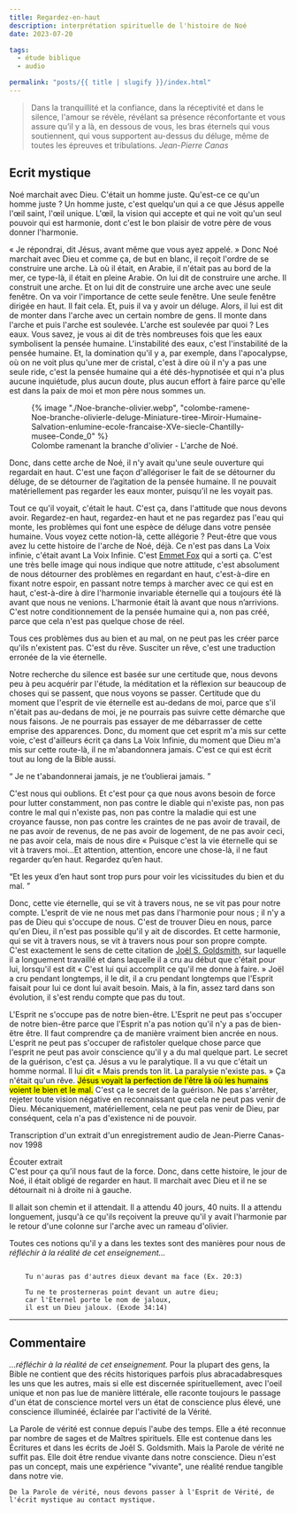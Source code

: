 ```yaml
---
title: Regardez-en-haut
description: interprétation spirituelle de l'histoire de Noé
date: 2023-07-20

tags:
  - étude biblique 
  - audio

permalink: "posts/{{ title | slugify }}/index.html"
---
```

<blockquote class="hero">
Dans la tranquillité et la confiance, dans la réceptivité et dans le silence, l'amour se révèle, révélant sa présence réconfortante 
et vous assure qu’il y a là, en dessous de vous, les bras éternels qui vous soutiennent,
qui vous supportent au-dessus du déluge, même de toutes les épreuves et tribulations.
<cite class="poem">Jean-Pierre Canas</cite>
</blockquote>

 ## Ecrit mystique

 Noé marchait avec Dieu. C'était un homme juste. Qu'est-ce ce qu'un homme juste ? Un homme juste, c'est quelqu'un qui a ce que Jésus appelle l'œil saint, l'œil unique. 
 L'œil, la vision qui accepte et qui ne voit qu'un seul pouvoir qui est harmonie, dont c'est le bon plaisir de votre père de vous donner l'harmonie.  
  
 « Je répondrai, dit Jésus, avant même que vous ayez appelé. »
 Donc Noé marchait avec Dieu et comme ça, de but en blanc, il reçoit l'ordre de se construire une arche.
 Là où il était, en Arabie, il n'était pas au bord de la mer, ce type-là, il était en pleine Arabie. On lui dit de construire une arche. Il construit une arche. Et on lui dit de construire une arche avec une seule fenêtre.
 On va voir l'importance de cette seule fenêtre. Une seule fenêtre dirigée en haut. Il fait cela. Et, puis il  va y avoir un déluge. Alors, il lui est dit de monter dans l'arche avec un certain nombre de gens. Il monte dans l'arche et puis l'arche est soulevée. L'arche est soulevée par quoi ? Les eaux. Vous savez, je vous ai dit de très nombreuses fois que les eaux symbolisent la pensée humaine.
 L'instabilité des eaux, c'est l'instabilité de la pensée humaine. Et, la domination qu'il y a, par exemple, dans l'apocalypse, où on ne voit plus qu'une mer de cristal, c'est à dire où il n'y a pas une seule ride, c'est la pensée humaine qui a été dés-hypnotisée et qui n'a plus aucune inquiétude, plus aucun doute, plus aucun effort à faire parce qu'elle est dans la paix de moi et mon père nous sommes un.  
 <figure>
 {% image "./Noe-branche-olivier.webp", "colombe-ramene-Noe-branche-olivierle-deluge-Miniature-tiree-Miroir-Humaine-Salvation-enlumine-ecole-francaise-XVe-siecle-Chantilly-musee-Conde_0" %}
 <figcaption>Colombe ramenant la branche d'olivier - L'arche de Noé.</figcaption>
 </figure>
  Donc, dans cette arche de Noé, il n'y avait qu'une seule ouverture qui regardait en haut. C'est une façon d'allégoriser le fait de se détourner du déluge, de se détourner de l’agitation de la pensée humaine. 
 Il ne pouvait matériellement pas regarder les eaux monter, puisqu'il ne les voyait pas.  
   
   Tout ce qu'il voyait, c'était le haut. C'est ça, dans l'attitude que nous devons avoir. Regardez-en haut, regardez-en haut et ne pas regardez pas l'eau qui monte, les problèmes qui font une espèce de déluge dans votre pensée humaine. Vous voyez cette notion-là, cette allégorie ? Peut-être que vous avez lu cette histoire de l'arche de Noé, déjà. Ce n'est pas dans La Voix infinie, c'était avant La Voix Infinie. C'est <a href="https://fr.wikipedia.org/wiki/Emmet_Fox">Emmet Fox</a> qui a sorti ça. C'est une très belle image qui nous indique que notre attitude, c'est absolument de nous détourner des problèmes en regardant en haut, c'est-à-dire en fixant notre espoir, en passant notre temps à marcher avec ce qui est en haut, c'est-à-dire à dire l'harmonie invariable éternelle qui a toujours été là avant que nous ne venions. L'harmonie était là avant que nous n’arrivions. C'est notre conditionnement de la pensée humaine qui a, non pas créé, parce que cela n'est pas quelque chose de réel.
  
  Tous ces problèmes dus au bien et au mal, on ne peut pas les créer parce qu'ils n'existent pas. C'est du rêve. Susciter un rêve, c'est une traduction erronée de la vie éternelle.

Notre recherche du silence est basée sur une certitude que, nous devons peu à peu acquérir par l'étude, la méditation et la réflexion sur beaucoup de choses qui se passent, que nous voyons se passer. Certitude que du moment que l'esprit de vie éternelle est au-dedans de moi, parce que s'il n'était pas au-dedans de moi, je ne pourrais pas suivre cette démarche que nous faisons. Je ne pourrais pas essayer de me débarrasser de cette emprise des apparences. Donc, du moment que cet esprit m'a mis sur cette voie, c'est d'ailleurs écrit ça dans La Voix Infinie, du moment que Dieu m'a mis sur cette route-là, il ne m'abandonnera jamais. C'est ce qui est écrit tout au long de la Bible aussi.
  
  <q> Je ne t'abandonnerai jamais, je ne t’oublierai jamais.  </q>
  
C'est nous qui oublions. Et c'est pour ça que nous avons besoin de force pour lutter constamment, non pas contre le diable qui n'existe pas, non pas contre le mal qui n'existe pas, non pas contre la maladie qui est une croyance fausse, non pas contre les craintes de ne pas avoir de travail, de ne pas avoir de revenus, de ne pas avoir de logement, de ne pas avoir ceci, ne pas avoir cela, mais de nous dire « Puisque c'est la vie éternelle qui se vit à travers moi...Et attention, attention, encore une chose-là, il ne faut regarder qu’en haut. Regardez qu’en haut. 
  
  <q>Et les yeux d’en haut sont trop purs pour voir les vicissitudes du bien et du mal. </q> 
  
 Donc, cette vie éternelle, qui se vit à travers nous, ne se vit pas pour notre compte. L'esprit de vie ne nous met pas dans l'harmonie pour nous ; il n'y a pas de Dieu qui s'occupe de nous. C'est de trouver Dieu en nous, parce qu'en Dieu, il n'est pas possible qu'il y ait de discordes. Et cette harmonie, qui se vit à travers nous, se vit à travers nous pour son propre compte. C'est exactement le sens de cette citation de <a href="https://joelgoldsmith.com/">Joël S. Goldsmith</a>, sur laquelle il a longuement travaillé et dans laquelle il a cru au début que c'était pour lui, lorsqu'il est dit « C'est lui qui accomplit ce qu'il me donne à faire. »  Joël a cru pendant longtemps, il le dit, il a cru pendant longtemps que l'Esprit faisait pour lui ce dont lui avait besoin. Mais, à la fin, assez tard dans son évolution, il s'est rendu compte que pas du tout.

L'Esprit ne s'occupe pas de notre bien-être. L'Esprit ne peut pas s'occuper de notre bien-être parce que l'Esprit n'a pas notion qu'il n'y a pas de bien-être être. Il faut comprendre ça de manière vraiment bien ancrée en nous. L'esprit ne peut pas s'occuper de rafistoler quelque chose parce que l'esprit ne peut pas avoir conscience qu'il y a du mal quelque part. Le secret de la guérison, c'est ça. Jésus a vu le paralytique. Il a vu que c'était un homme normal. Il lui dit « Mais prends ton lit. La paralysie n'existe pas. » Ça n'était qu'un rêve. <mark>Jésus voyait la perfection de l'être là où les humains voient le bien et le mal.</mark> C'est ça le secret de la guérison. Ne pas s'arrêter, rejeter toute vision négative en reconnaissant que cela ne peut pas venir de Dieu. Mécaniquement, matériellement, cela ne peut pas venir de Dieu, par conséquent, cela n'a pas d'existence ni de pouvoir.

 <aside class="module audio-player">
<div class="group">
 <p class="dek"> Transcription d'un extrait d'un enregistrement audio de Jean-Pierre Canas- nov 1998</p>
  <span class="soundcite " data-url="/media/regardez-en-haut.mp3"  data-plays="c1" style="max-width: 40%;">Écouter extrait</span>
 </div>
</aside>
C'est pour ça qu'il nous faut de la force. Donc, dans cette histoire, le jour de Noé, il était obligé de regarder en haut. Il marchait avec Dieu et il ne se détournait ni à droite ni à gauche.

Il allait son chemin et il attendait. Il a attendu 40 jours, 40 nuits. Il a attendu longuement, jusqu'à ce qu'ils reçoivent la preuve qu'il y avait l'harmonie par le retour d'une colonne sur l'arche avec un rameau d'olivier.  
  
 Toutes ces notions qu'il y a dans les textes sont des manières pour nous de <i>réfléchir à la réalité de cet enseignement...</i>
<pre class="La Parole"><code>
	Tu n'auras pas d'autres dieux devant ma face (Ex. 20:3)
	
	Tu ne te prosterneras point devant un autre dieu;
	car l'Éternel porte le nom de jaloux,
	il est un Dieu jaloux. (Exode 34:14)
</code></pre>

 <hr>
 
 ## Commentaire
 
<i> ...réfléchir à la réalité de cet enseignement.</i>
Pour la plupart des gens, la Bible ne contient que des récits historiques parfois plus abracadabresques les uns que les autres, mais si elle est discernée spirituellement, avec l'oeil unique et non pas lue de manière littérale, elle raconte toujours le passage d'un état de conscience mortel vers un état de conscience plus élevé, une conscience illuminéé, éclairée par l'activité de la Vérité.
    
  La Parole de vérité est connue depuis l'aube des temps. Elle a été reconnue par nombre de sages et de Maîtres spirituels. Elle est contenue dans les Écritures et dans les écrits de Joêl S. Goldsmith. Mais la Parole de vérité ne suffit pas. Elle doit être rendue vivante dans notre conscience. Dieu n'est pas un concept, mais une expérience "vivante", une réalité rendue tangible dans notre vie.
    
	De la Parole de vérité, nous devons passer à l'Esprit de Vérité, de l'écrit mystique au contact mystique.